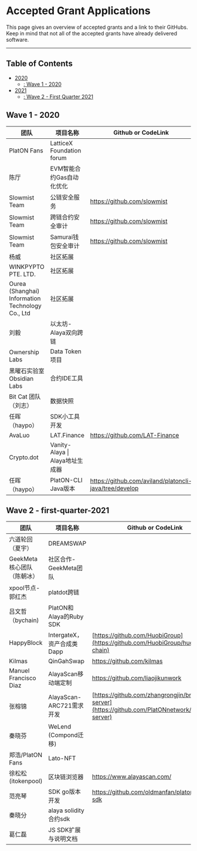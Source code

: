 # Accepted Grant Applications <!-- omit in toc -->

This page gives an overview of accepted grants and a link to their GitHubs. Keep in mind that not all of the accepted grants have already delivered software.

---

## Table of Contents <!-- omit in toc -->

- [2020](#2020)
  - [: Wave 1 -  2020](#wave-1---2020)
- [2021](#2021)
  - [: Wave 2 - First Quarter 2021](#wave-2---first-quarter-2021)

##  Wave 1 - 2020

| 团队                                              | 项目名称                        | Github or CodeLink                                           |
| ------------------------------------------------- | ------------------------------- | ------------------------------------------------------------ |
| PlatON  Fans                                      | LatticeX Foundation forum       |                                                              |
| 陈厅                                              | EVM智能合约Gas自动化优化        |                                                              |
| Slowmist  Team                                    | 公链安全服务                    | https://github.com/slowmist                                  |
| Slowmist  Team                                    | 跨链合约安全审计                | https://github.com/slowmist                                  |
| Slowmist  Team                                    | Samurai钱包安全审计             | https://github.com/slowmist                                  |
| 杨威                                              | 社区拓展                        |                                                              |
| WINKPYPTO  PTE. LTD.                              | 社区拓展                        |                                                              |
| Ourea  (Shanghai) Information Technology Co., Ltd | 社区拓展                        |                                                              |
| 刘毅                                              | 以太坊-Alaya双向跨链            |                                                              |
| Ownership  Labs                                   | Data Token项目                  |                                                              |
| 黑曜石实验室  Obsidian Labs                       | 合约IDE工具                     |                                                              |
| Bit Cat  团队（刘志）                             | 数据快照                        |
| 任晖（haypo）                                     | SDK小工具开发                   |                                                              |
| AvaLuo                                            | LAT.Finance                     | https://github.com/LAT-Finance                               |
| Crypto.dot                                        | Vanity-Alaya \| Alaya地址生成器 |                                                              |
| 任晖（haypo）                                     | PlatON-CLI Java版本             | https://github.com/aviland/platoncli-java/tree/develop       |
##  Wave 2 - first-quarter-2021
| 团队                                              | 项目名称                        | Github or CodeLink                                           |
| ------------------------------------------------- | ------------------------------- | ------------------------------------------------------------ |
| 六道轮回（夏宇）                                  | DREAMSWAP                       |
| GeekMeta  核心团队（陈朝冰）                      | 社区合作-GeekMeta团队           |                                                              |
| xpool节点-郭红杰                                  | platdot跨链                     |                                                              |
| 吕文哲（bychain)                                  | PlatON和Alaya的Ruby SDK         |                                                              |
| HappyBlock                                        | IntergateX，资产合成类Dapp      | [https://github.com/HuobiGroup](https://github.com/HuobiGroup/huobi-eco-chain) |
| Kilmas                                            | QinGahSwap                      | https://github.com/kilmas                                    |
| Manuel  Francisco Diaz                            | AlayaScan移动端定制             | https://github.com/liaojikunwork                             |
| 张榕锦                                            | AlayaScan-ARC721需求开发        | [https://github.com/zhangrongjin/browser-server](https://github.com/PlatONnetwork/browser-server) |
| 秦晓芬                                            | WeLend (Compond迁移)            |                                                              |
| 郑浩/PlatON  Fans                                 | Lato-NFT                        |                                                              |
| 徐松松(itokenpool)                                | 区块链浏览器                    | https://www.alayascan.com/                                   |
| 范亮琴                                            | SDK go版本开发                  |  https://github.com/oldmanfan/platon-go-sdk                                                            |
| 秦晓分                                            | alaya solidity合约sdk           |                                                              |
| 葛仁磊                                            | JS SDK扩展与说明文档            |                                                              |
